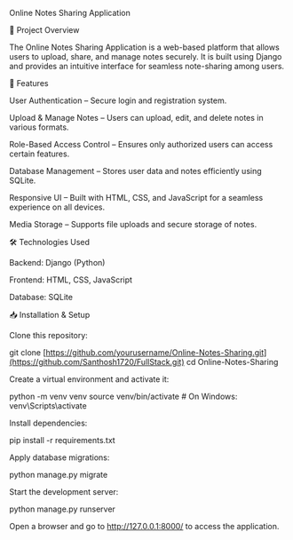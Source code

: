 Online Notes Sharing Application

📌 Project Overview

The Online Notes Sharing Application is a web-based platform that allows users to upload, share, and manage notes securely. It is built using Django and provides an intuitive interface for seamless note-sharing among users.

🚀 Features

User Authentication – Secure login and registration system.

Upload & Manage Notes – Users can upload, edit, and delete notes in various formats.

Role-Based Access Control – Ensures only authorized users can access certain features.

Database Management – Stores user data and notes efficiently using SQLite.

Responsive UI – Built with HTML, CSS, and JavaScript for a seamless experience on all devices.

Media Storage – Supports file uploads and secure storage of notes.

🛠️ Technologies Used

Backend: Django (Python)

Frontend: HTML, CSS, JavaScript

Database: SQLite

📥 Installation & Setup

Clone this repository:

git clone [https://github.com/yourusername/Online-Notes-Sharing.git](https://github.com/Santhosh1720/FullStack.git)
cd Online-Notes-Sharing

Create a virtual environment and activate it:

python -m venv venv
source venv/bin/activate  # On Windows: venv\Scripts\activate

Install dependencies:

pip install -r requirements.txt

Apply database migrations:

python manage.py migrate

Start the development server:

python manage.py runserver

Open a browser and go to http://127.0.0.1:8000/ to access the application.

